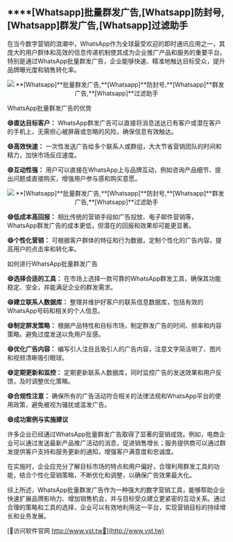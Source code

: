 ## ****[Whatsapp]**批量群发广告,**[Whatsapp]**防封号,**[Whatsapp]**群发广告,**[Whatsapp]**过滤助手**

在当今数字营销的浪潮中，WhatsApp作为全球最受欢迎的即时通讯应用之一，其庞大的用户群体和高效的信息传递机制使其成为企业推广产品和服务的重要平台。特别是通过WhatsApp批量群发广告，企业能够快速、精准地触达目标受众，提升品牌曝光度和销售转化率。

 <center><img src="https://vst.tw/MP4/tuiguang/png/6.png" alt="**[Whatsapp]**批量群发广告,**[Whatsapp]**防封号,**[Whatsapp]**群发广告,**[Whatsapp]**过滤助手"></center>

WhatsApp批量群发广告的优势

**😄直达目标客户：**
WhatsApp群发广告可以直接将消息送达已有客户或潜在客户的手机上，无需担心被屏蔽或忽略的风险，确保信息有效触达。

**😄高效快速：**
一次性发送广告给多个联系人或群组，大大节省营销团队的时间和精力，加快市场反应速度。

**😄互动性强：**
用户可以直接在WhatsApp上与品牌互动，例如咨询产品细节、提出问题或直接购买，增强用户参与感和购买意愿。

 <center><img src="https://vst.tw/MP4/tuiguang/png/7.png" alt="**[Whatsapp]**批量群发广告,**[Whatsapp]**防封号,**[Whatsapp]**群发广告,**[Whatsapp]**过滤助手"></center>

**😄低成本高回报：**
相比传统的营销手段如广告投放、电子邮件营销等，WhatsApp群发广告的成本更低，但潜在的回报和效果却可能更显著。

**😄个性化营销：**
可根据客户群体的特征和行为数据，定制个性化的广告内容，提高用户的点击率和转化率。

如何进行WhatsApp批量群发广告

**😄选择合适的工具：**
在市场上选择一款可靠的WhatsApp群发工具，确保其功能稳定、安全，并能满足企业的群发需求。

**😄建立联系人数据库：**
整理并维护好客户的联系信息数据库，包括有效的WhatsApp号码和相关的个人信息。

**😄制定群发策略：**
根据产品特性和目标市场，制定群发广告的时间、频率和内容策略。避免过度发送以免用户反感。

**😄优化广告内容：**
编写引人注目且吸引人的广告内容，注意文字简洁明了、图片和视频清晰吸引眼球。

**😄定期更新和监控：**
定期更新联系人数据库，同时监控广告的发送效果和用户反馈，及时调整优化策略。

**😄合规性注意：**
确保所有的广告活动符合相关的法律法规和WhatsApp平台的使用政策，避免被视为骚扰或滥发广告。

**😄成功案例与实施建议**

许多企业已经通过WhatsApp批量群发广告取得了显著的营销成效。例如，电商企业可以通过发送最新产品推广活动的消息，促进销售增长；服务提供商可以通过群发提供客户支持和服务更新的通知，增强客户满意度和忠诚度。

在实施时，企业应充分了解目标市场的特点和用户偏好，合理利用群发工具的功能，结合个性化营销策略，不断优化和调整，以确保广告效果最大化。

综上所述，WhatsApp批量群发广告作为一种强大的数字营销工具，能够帮助企业快速扩展品牌影响力、增加销售机会，并与目标受众建立更紧密的互动关系。通过合理的策略和工具的选择，企业可以有效地利用这一平台，实现营销目标的持续增长和业务发展。


[👻访问软件官网 http://www.vst.tw👻](http://www.vst.tw)
